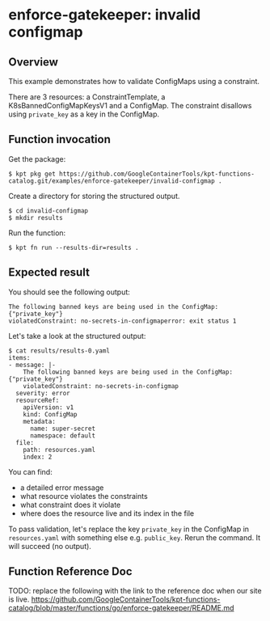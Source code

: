 # enforce-gatekeeper: invalid configmap

## Overview

This example demonstrates how to validate ConfigMaps using a constraint.

There are 3 resources: a ConstraintTemplate, a K8sBannedConfigMapKeysV1 and a
ConfigMap.
The constraint disallows using `private_key` as a key in the ConfigMap.

## Function invocation

Get the package:

<!-- @getPkg @test -->
```shell
$ kpt pkg get https://github.com/GoogleContainerTools/kpt-functions-catalog.git/examples/enforce-gatekeeper/invalid-configmap .
```

Create a directory for storing the structured output.

```shell
$ cd invalid-configmap
$ mkdir results
```

Run the function:

```shell
$ kpt fn run --results-dir=results .
```

## Expected result

You should see the following output:

```
The following banned keys are being used in the ConfigMap: {"private_key"}
violatedConstraint: no-secrets-in-configmaperror: exit status 1
```

Let's take a look at the structured output:

```shell
$ cat results/results-0.yaml 
items:
- message: |-
    The following banned keys are being used in the ConfigMap: {"private_key"}
    violatedConstraint: no-secrets-in-configmap
  severity: error
  resourceRef:
    apiVersion: v1
    kind: ConfigMap
    metadata:
      name: super-secret
      namespace: default
  file:
    path: resources.yaml
    index: 2
```

You can find:
- a detailed error message
- what resource violates the constraints
- what constraint does it violate
- where does the resource live and its index in the file

To pass validation, let's replace the key `private_key` in the ConfigMap in
`resources.yaml` with something else e.g. `public_key`.
Rerun the command. It will succeed (no output).

## Function Reference Doc

TODO: replace the following with the link to the reference doc when our site is live.
https://github.com/GoogleContainerTools/kpt-functions-catalog/blob/master/functions/go/enforce-gatekeeper/README.md
